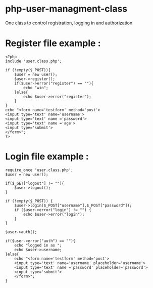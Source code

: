 php-user-managment-class
========================

One class to control registration, logging in and authorization

Register file example :
========================

    <?php
    include 'user.class.php';
    
    if (!empty($_POST)){
    	$user = new user();
    	$user->register();
    	if($user->error("register") == ""){
    		echo "win";
    	}else{
    		echo $user->error("register");
    	}
    }
    echo "<form name='testform' method='post'>
    <input type='text' name='username'>
    <input type='text' name ='password'>
    <input type='text' name ='age'>
    <input type='submit'>
    </form>";
    ?>

Login file example :
========================

	require_once 'user.class.php';
	$user = new user();
	
	if($_GET["logout"] != ""){
		$user->logout();
	}
	
	if (!empty($_POST)) {
		$user->login($_POST["username"],$_POST["password"]);
		if ($user->error("login") != "") {
			echo $user->error("login");
		}
	}
	
	$user->auth();
	
	if($user->error("auth") == ""){
		echo "logged in as ";
		echo $user->username;
	}else{
		echo "<form name='testform' method='post'>
		<input type='text' name='username' placeholder='username'>
		<input type='text' name ='password' placeholder='password'>
		<input type='submit'>
		</form>";
	}
####
